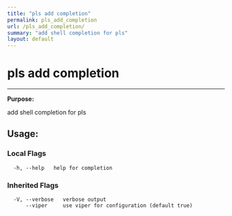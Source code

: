 ```yaml
---
title: "pls add completion"
permalink: pls_add_completion
url: /pls_add_completion/
summary: "add shell completion for pls"
layout: default
---
```

# pls add completion 

---
**Purpose:**

add shell completion for pls

## Usage:

### Local Flags

```
  -h, --help   help for completion
```

### Inherited Flags

```
  -V, --verbose   verbose output
      --viper     use viper for configuration (default true)
```

